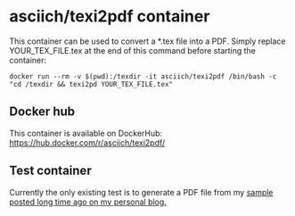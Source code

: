 # asciich/texi2pdf container

This container can be used to convert a *.tex file into a PDF.
Simply replace YOUR_TEX_FILE.tex at the end of this command before starting the container:

```
docker run --rm -v $(pwd):/texdir -it asciich/texi2pdf /bin/bash -c "cd /texdir && texi2pd YOUR_TEX_FILE.tex"
```

## Docker hub

This container is available on DockerHub: https://hub.docker.com/r/asciich/texi2pdf/

## Test container

Currently the only existing test is to generate a PDF file from my
[sample posted long time ago on my personal blog.](https://asciich.ch/wordpress/software/latex/a4-dokumentenvorlage-in-latex/)


